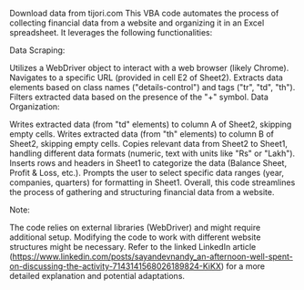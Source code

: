 Download data from tijori.com
This VBA code automates the process of collecting financial data from a website and organizing it in an Excel spreadsheet. It leverages the following functionalities:

Data Scraping:

Utilizes a WebDriver object to interact with a web browser (likely Chrome).
Navigates to a specific URL (provided in cell E2 of Sheet2).
Extracts data elements based on class names ("details-control") and tags ("tr", "td", "th").
Filters extracted data based on the presence of the "+" symbol.
Data Organization:

Writes extracted data (from "td" elements) to column A of Sheet2, skipping empty cells.
Writes extracted data (from "th" elements) to column B of Sheet2, skipping empty cells.
Copies relevant data from Sheet2 to Sheet1, handling different data formats (numeric, text with units like "Rs" or "Lakh").
Inserts rows and headers in Sheet1 to categorize the data (Balance Sheet, Profit & Loss, etc.).
Prompts the user to select specific data ranges (year, companies, quarters) for formatting in Sheet1.
Overall, this code streamlines the process of gathering and structuring financial data from a website.

Note:

The code relies on external libraries (WebDriver) and might require additional setup.
Modifying the code to work with different website structures might be necessary.
Refer to the linked LinkedIn article (https://www.linkedin.com/posts/sayandevnandy_an-afternoon-well-spent-on-discussing-the-activity-7143141568026189824-KiKX) for a more detailed explanation and potential adaptations.
